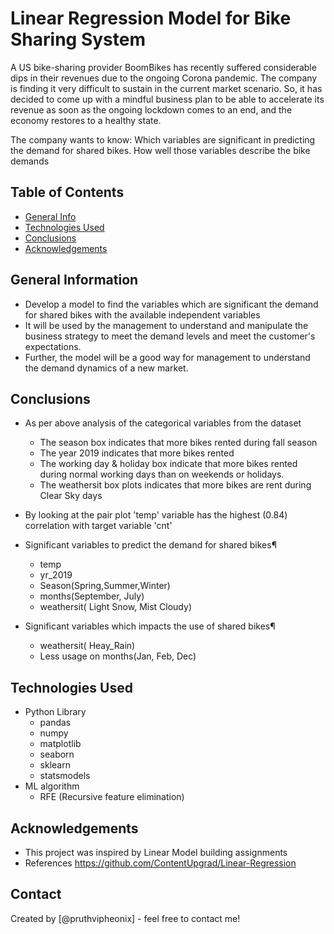 # Linear Regression Model for Bike Sharing System
A US bike-sharing provider BoomBikes has recently suffered considerable dips in their revenues due to the ongoing Corona pandemic. The company is finding it very difficult to sustain in the current market scenario. So, it has decided to come up with a mindful business plan to be able to accelerate its revenue as soon as the ongoing lockdown comes to an end, and the economy restores to a healthy state. 

The company wants to know:
Which variables are significant in predicting the demand for shared bikes.
How well those variables describe the bike demands


## Table of Contents
* [General Info](#general-information)
* [Technologies Used](#technologies-used)
* [Conclusions](#conclusions)
* [Acknowledgements](#acknowledgements)

<!-- You can include any other section that is pertinent to your problem -->

## General Information
- Develop a model to find the variables which are significant the demand for shared bikes with the available independent variables
- It will be used by the management to understand and manipulate the business strategy to meet the demand levels and meet the customer's expectations.
- Further, the model will be a good way for management to understand the demand dynamics of a new market.

<!-- You don't have to answer all the questions - just the ones relevant to your project. -->

## Conclusions
- As per above analysis of the categorical variables from the dataset
  * The season box indicates that more bikes rented during fall season
  * The year 2019 indicates that more bikes rented
  * The working day & holiday box indicate that more bikes rented during normal working days than on weekends or holidays.
  * The weathersit box plots indicates that more bikes are rent during Clear Sky days
- By looking at the pair plot 'temp' variable has the highest (0.84) correlation with target variable 'cnt'
- Significant variables to predict the demand for shared bikes¶
  * temp
  * yr_2019
  * Season(Spring,Summer,Winter)
  * months(September, July)
  * weathersit( Light Snow, Mist Cloudy)

- Significant variables which impacts the use of shared bikes¶
  * weathersit( Heay_Rain)
  * Less usage on months(Jan, Feb, Dec)  
<!-- You don't have to answer all the questions - just the ones relevant to your project. -->


## Technologies Used
- Python Library
  * pandas 
  * numpy
  * matplotlib
  * seaborn 
  * sklearn
  * statsmodels
- ML algorithm
  * RFE (Recursive feature elimination)

<!-- As the libraries versions keep on changing, it is recommended to mention the version of library used in this project -->

## Acknowledgements
- This project was inspired by Linear Model building assignments
- References https://github.com/ContentUpgrad/Linear-Regression

## Contact
Created by [@pruthvipheonix] - feel free to contact me!


<!-- Optional -->
<!-- ## License -->
<!-- This project is open source and available under the [... License](). -->

<!-- You don't have to include all sections - just the one's relevant to your project -->
